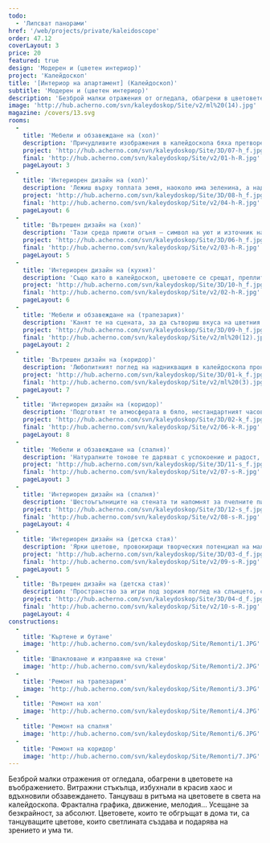 ```yaml
---
todo:
  - 'Липсват панорами'
href: '/web/projects/private/kaleidoscope'
order: 47.12
coverLayout: 3
price: 20
featured: true
design: 'Модерен и (цветен интериор)'
project: 'Калейдоскоп'
title: '[Интериор на апартамент] (Калейдоскоп)'
subtitle: 'Модерен и (цветен интериор)'
description: 'Безброй малки отражения от огледала, обагрени в цветовете на въображението. Витражни стъкълца, избухнали в красив хаос и вдъхновили обзавеждането. Танцуваш в ритъма на цветовете в света на калейдоскопа. Фрактална графика, движение, мелодия…'
image: 'http://hub.acherno.com/svn/kaleydoskop/Site/v2/ml%20(14).jpg'
magazine: /covers/13.svg
rooms:
  -
    title: 'Мебели и обзавеждане на (хол)'
    description: 'Причудливите изображения в калейдоскопа бяха претворени, за да се превърнат във вдъхновение за вълшебния интериор на хола. Студенината на небесносиньото и топлината на земното кафяво се срещнаха, за да създадат домашния хоризонт.'
    project: 'http://hub.acherno.com/svn/kaleydoskop/Site/3D/07-h_f.jpg'
    final: 'http://hub.acherno.com/svn/kaleydoskop/Site/v2/01-h-R.jpg'
    pageLayout: 3
  -    
    title: 'Интериорен дизайн на (хол)'
    description: 'Лежиш върху топлата земя, наоколо има зеленина, а над теб се простира синьото небе.'
    project: 'http://hub.acherno.com/svn/kaleydoskop/Site/3D/08-h_f.jpg'
    final: 'http://hub.acherno.com/svn/kaleydoskop/Site/v2/04-h-R.jpg'
    pageLayout: 6
  -
    title: 'Вътрешен дизайн на (хол)'
    description: 'Тази среда приюти огъня – символ на уют и източник на топлина за теб и семейството ти. Светло и тъмно. Дърво и метал. Цветове и енергия.'
    project: 'http://hub.acherno.com/svn/kaleydoskop/Site/3D/06-h_f.jpg'
    final: 'http://hub.acherno.com/svn/kaleydoskop/Site/v2/03-h-R.jpg'
    pageLayout: 5
  -
    title: 'Интериорен дизайн на (кухня)'
    description: 'Също като в калейдоскоп, цветовете се срещат, преплитат и разминават. В кухнята застиналата картина на колоритния танц е с главни герои бяло, бледосиньо, бежово и дървесни нюанси. На пода в едно са събрани десетки фигурални истории без начало и край.'
    project: 'http://hub.acherno.com/svn/kaleydoskop/Site/3D/10-h_f.jpg'
    final: 'http://hub.acherno.com/svn/kaleydoskop/Site/v2/02-h-R.jpg'
    pageLayout: 6
  -
    title: 'Мебели и обзавеждане на (трапезария)'
    description: 'Канят те на сцената, за да сътвориш вкуса на цветния живот и да го поднесеш на масата, обградена от проводниците на настроението: синьо, жълто, бяло и черно.'
    project: 'http://hub.acherno.com/svn/kaleydoskop/Site/3D/09-h_f.jpg'
    final: 'http://hub.acherno.com/svn/kaleydoskop/Site/v2/ml%20(12).jpg'
    pageLayout: 2
  -
    title: 'Вътрешен дизайн на (коридор)'
    description: 'Любопитният поглед на надникващия в калейдоскопа прониква в него през отвор, обещаващ необикновена феерия на цветовете. Пространството на коридора също ти обещава особено преживяване, когато влизаш в апартамента.'
    project: 'http://hub.acherno.com/svn/kaleydoskop/Site/3D/01-k_f.jpg'
    final: 'http://hub.acherno.com/svn/kaleydoskop/Site/v2/ml%20(3).jpg'
    pageLayout: 7
  - 
    title: 'Интериорен дизайн на (коридор)'
    description: 'Подготвят те атмосферата в бяло, нестандартният часовник с „лъчи“, сочещи часовете, и неправилните форми – както на помещението, така и на мебелите и предметите в него.'
    project: 'http://hub.acherno.com/svn/kaleydoskop/Site/3D/02-k_f.jpg'
    final: 'http://hub.acherno.com/svn/kaleydoskop/Site/v2/06-k-R.jpg'
    pageLayout: 8
  -
    title: 'Мебели и обзавеждане на (спалня)'
    description: 'Натуралните тонове те даряват с успокоение и радост, с живост и сила. Също като в природата. Зеленото те зарежда с положителни мисли най-малко за цял ден, а кафявото – със самоувереност.'
    project: 'http://hub.acherno.com/svn/kaleydoskop/Site/3D/11-s_f.jpg'
    final: 'http://hub.acherno.com/svn/kaleydoskop/Site/v2/07-s-R.jpg'
    pageLayout: 3
  - 
    title: 'Интериорен дизайн на (спалня)'
    description: 'Шестоъгълниците на стената ти напомнят за пчелните пити и кошери – за домовете на работливите пчели, подслаждащи живота ни в резултат на много усилия. Нов ден за теб, нови предизвикателства и нови успехи. '
    project: 'http://hub.acherno.com/svn/kaleydoskop/Site/3D/12-s_f.jpg'
    final: 'http://hub.acherno.com/svn/kaleydoskop/Site/v2/08-s-R.jpg'
    pageLayout: 4
  - 
    title: 'Интериорен дизайн на (детска стая)'
    description: 'Ярки цветове, провокиращи творческия потенциал на малкия откривател. Стая, в която твоят малчуган се учи да бъде смел и с усмивка на лицето.'
    project: 'http://hub.acherno.com/svn/kaleydoskop/Site/3D/03-d_f.jpg'
    final: 'http://hub.acherno.com/svn/kaleydoskop/Site/v2/09-s-R.jpg'
    pageLayout: 5
  -
    title: 'Вътрешен дизайн на (детска стая)'
    description: 'Пространство за игри под зоркия поглед на слънцето, сред дълбокото тъмнотюркоазено и яркото патешко жълто, с което бяхме най-щедри, защото се възприема като цвета на щастието.'
    project: 'http://hub.acherno.com/svn/kaleydoskop/Site/3D/04-d_f.jpg'
    final: 'http://hub.acherno.com/svn/kaleydoskop/Site/v2/10-s-R.jpg'
    pageLayout: 4
constructions:
  -
    title: 'Къртене и бутане'
    image: 'http://hub.acherno.com/svn/kaleydoskop/Site/Remonti/1.JPG'
  -
    title: 'Шпакловане и изправяне на стени'
    image: 'http://hub.acherno.com/svn/kaleydoskop/Site/Remonti/2.JPG'
  -
    title: 'Ремонт на трапезария'
    image: 'http://hub.acherno.com/svn/kaleydoskop/Site/Remonti/3.JPG'
  -
    title: 'Ремонт на хол'
    image: 'http://hub.acherno.com/svn/kaleydoskop/Site/Remonti/4.JPG'
  -
    title: 'Ремонт на спалня'
    image: 'http://hub.acherno.com/svn/kaleydoskop/Site/Remonti/6.JPG'
  - 
    title: 'Ремонт на коридор'
    image: 'http://hub.acherno.com/svn/kaleydoskop/Site/Remonti/7.JPG'
---
```

Безброй малки отражения от огледала, обагрени в цветовете на въображението. Витражни стъкълца, избухнали в красив хаос и вдъхновили обзавеждането. Танцуваш в ритъма на цветовете в света на калейдоскопа. Фрактална графика, движение, мелодия… Усещане за безкрайност, за абсолют. Цветовете, които те обгръщат в дома ти, са танцуващите цветове, които светлината създава и подарява на зрението и ума ти.
